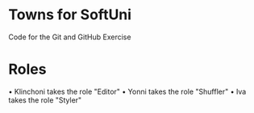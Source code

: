 # Towns for SoftUni
Code for the Git and GitHub Exercise
# Roles
•	Klinchoni takes the role "Editor"
•	Yonni takes the role "Shuffler"
•	Iva takes the role "Styler"

